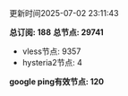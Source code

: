 更新时间2025-07-02 23:11:43

**总订阅: 188**
**总节点: 29741**
- vless节点: 9357
- hysteria2节点: 4

**google ping有效节点: 120**

